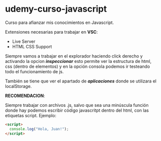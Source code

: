 # udemy-curso-javascript
Curso para afianzar mis conocimientos en Javascript.

Extensiones necesarias para trabajar en **VSC**:

- Live Server
- HTML CSS Support

Siempre vamos a trabajar en el explorador haciendo click derecho y activando la opcion ***inspeccionar*** esto permite ver la estructura de html, css (dentro de elementos) y en la opción consola podemos ir testeando todo el funcionamiento de js.

También se tiene que ver el apartado de ***aplicaciones*** donde se utilizara el localStorage.

**RECOMENDACION**: 

Siempre trabajar con archivos .js, salvo que sea una minúscula función donde hay podemos escribir código javascritpt dentro del html, con las etiquetas script. Ejemplo:
```html
<script>
  console.log("Hola, Juan!");
</script>


